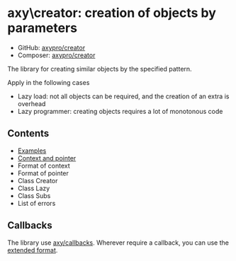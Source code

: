 # axy\creator: creation of objects by parameters
 
* GitHub: [axypro/creator](https://github.com/axypro/creator)
* Composer: [axypro/creator](https://packagist.org/packages/axy/creator)

The library for creating similar objects by the specified pattern.

Apply in the following cases

* Lazy load: not all objects can be required, and the creation of an extra is overhead
* Lazy programmer: creating objects requires a lot of monotonous code

## Contents

* [Examples](examples.md)
* [Context and pointer](terms.md)
* Format of context
* Format of pointer
* Class Creator
* Class Lazy
* Class Subs
* List of errors

## Callbacks

The library use [axy/callbacks](https://github.com/axypro/callbacks).
Wherever require a callback, you can use the [extended format](https://github.com/axypro/callbacks/blob/master/doc/format.md).
